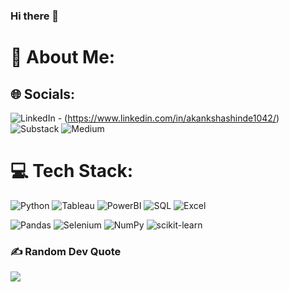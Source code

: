 ### Hi there 👋
# 💫 About Me:



## 🌐 Socials:
![LinkedIn](https://img.shields.io/badge/LinkedIn-0A66C2.svg?style=for-the-badge&logo=LinkedIn&logoColor=white) - (https://www.linkedin.com/in/akankshashinde1042/)
![Substack](https://img.shields.io/badge/Substack-%23006f5c.svg?style=for-the-badge&logo=substack&logoColor=FF6719)
 ![Medium](https://img.shields.io/badge/Medium-12100E?style=for-the-badge&logo=medium&logoColor=white)
# 💻 Tech Stack:
![Python](https://img.shields.io/badge/Python-3776AB.svg?style=for-the-badge&logo=Python&logoColor=white)
![Tableau](https://img.shields.io/badge/Tableau-E97627.svg?style=for-the-badge&logo=Tableau&logoColor=white)
![PowerBI](https://img.shields.io/badge/Power%20BI-F2C811.svg?style=for-the-badge&logo=Power-BI&logoColor=black)
![SQL](https://img.shields.io/badge/MySQL-4479A1.svg?style=for-the-badge&logo=MySQL&logoColor=white)
![Excel]( https://img.shields.io/badge/Microsoft%20Excel-217346.svg?style=for-the-badge&logo=Microsoft-Excel&logoColor=white)

![Pandas](https://img.shields.io/badge/pandas-150458.svg?style=for-the-badge&logo=pandas&logoColor=white)
 ![Selenium](https://img.shields.io/badge/Selenium-43B02A.svg?style=for-the-badge&logo=Selenium&logoColor=white)
 ![NumPy](https://img.shields.io/badge/NumPy-013243.svg?style=for-the-badge&logo=NumPy&logoColor=white)
 ![scikit-learn](https://img.shields.io/badge/scikitlearn-F7931E.svg?style=for-the-badge&logo=scikit-learn&logoColor=white)



### ✍️ Random Dev Quote
![](https://quotes-github-readme.vercel.app/api?type=horizontal&theme=radical)




